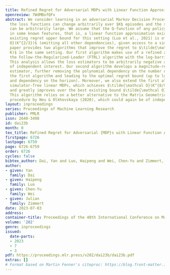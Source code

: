 ```yaml
---
title: Refined Regret for Adversarial MDPs with Linear Function Approximation
openreview: 7WdMBofQFx
abstract: We consider learning in an adversarial Markov Decision Process (MDP) where
  the loss functions can change arbitrarily over $K$ episodes and the state space
  can be arbitrarily large. We assume that the Q-function of any policy is linear
  in some known features, that is, a linear function approximation exists. The best
  existing regret upper bound for this setting (Luo et al., 2021) is of order $\tilde{\mathcal
  O}(K^{2/3})$ (omitting all other dependencies), given access to a simulator. This
  paper provides two algorithms that improve the regret to $\tilde{\mathcal O}(\sqrt
  K)$ in the same setting. Our first algorithm makes use of a refined analysis of
  the Follow-the-Regularized-Leader (FTRL) algorithm with the log-barrier regularizer.
  This analysis allows the loss estimators to be arbitrarily negative and might be
  of independent interest. Our second algorithm develops a magnitude-reduced loss
  estimator, further removing the polynomial dependency on the number of actions in
  the first algorithm and leading to the optimal regret bound (up to logarithmic terms
  and dependency on the horizon). Moreover, we also extend the first algorithm to
  simulator-free linear MDPs, which achieves $\tilde{\mathcal O}(K^{8/9})$ regret
  and greatly improves over the best existing bound $\tilde{\mathcal O}(K^{14/15})$.
  This algorithm relies on a better alternative to the Matrix Geometric Resampling
  procedure by Neu & Olkhovskaya (2020), which could again be of independent interest.
layout: inproceedings
series: Proceedings of Machine Learning Research
publisher: PMLR
issn: 2640-3498
id: dai23b
month: 0
tex_title: Refined Regret for Adversarial {MDP}s with Linear Function Approximation
firstpage: 6726
lastpage: 6759
page: 6726-6759
order: 6726
cycles: false
bibtex_author: Dai, Yan and Luo, Haipeng and Wei, Chen-Yu and Zimmert, Julian
author:
- given: Yan
  family: Dai
- given: Haipeng
  family: Luo
- given: Chen-Yu
  family: Wei
- given: Julian
  family: Zimmert
date: 2023-07-03
address: 
container-title: Proceedings of the 40th International Conference on Machine Learning
volume: '202'
genre: inproceedings
issued:
  date-parts:
  - 2023
  - 7
  - 3
pdf: https://proceedings.mlr.press/v202/dai23b/dai23b.pdf
extras: []
# Format based on Martin Fenner's citeproc: https://blog.front-matter.io/posts/citeproc-yaml-for-bibliographies/
---
```

